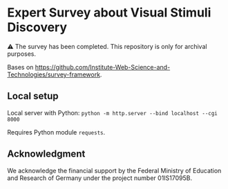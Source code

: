 # Expert Survey about Visual Stimuli Discovery

⚠️ The survey has been completed. This repository is only for archival purposes.

Bases on <https://github.com/Institute-Web-Science-and-Technologies/survey-framework>.

## Local setup
Local server with Python: `python -m http.server --bind localhost --cgi 8000`

Requires Python module `requests`.

## Acknowledgment
We acknowledge the financial support by the Federal Ministry of Education and Research of Germany under the project number 01IS17095B.